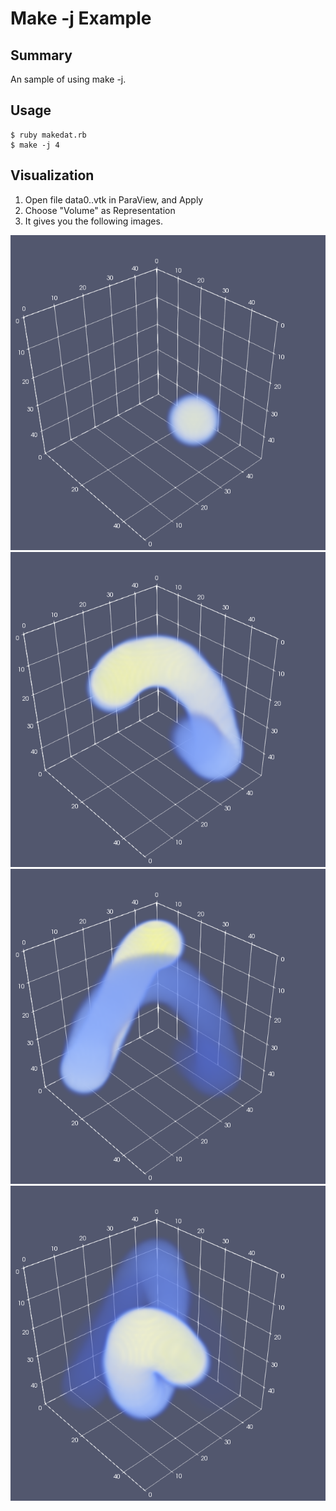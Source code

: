 # Make -j Example

## Summary
An sample of using make -j.

## Usage

```
$ ruby makedat.rb
$ make -j 4 
```

## Visualization

1. Open file data0..vtk in ParaView, and Apply
2. Choose "Volume" as Representation
3. It gives you the following images.

![makej1.png](makej1.png)
![makej2.png](makej2.png)
![makej3.png](makej3.png)
![makej4.png](makej4.png)
